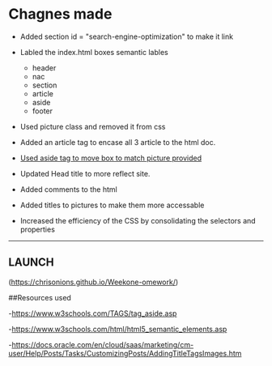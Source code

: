 # Chagnes made

* Added section id = "search-engine-optimization" to make it link

* Labled the index.html boxes semantic lables  
	* header
	* nac
	* section
	* article
	* aside
	* footer

* Used picture class and removed it from css

* Added an article tag to encase all 3 article to the html doc.

* [Used aside tag to move box to match picture provided](https://www.w3schools.com/TAGS/tag_aside.asp)

* Updated Head title to more reflect site.

* Added comments to the html

* Added titles to pictures to make them more accessable

* Increased the efficiency of the CSS by consolidating the selectors and properties


--------------------------------------------------------------------------------------------------
## LAUNCH 

(https://chrisonions.github.io/Weekone-omework/) 

##Resources used 

-https://www.w3schools.com/TAGS/tag_aside.asp

-https://www.w3schools.com/html/html5_semantic_elements.asp

-https://docs.oracle.com/en/cloud/saas/marketing/cm-user/Help/Posts/Tasks/CustomizingPosts/AddingTitleTagsImages.htm



 
